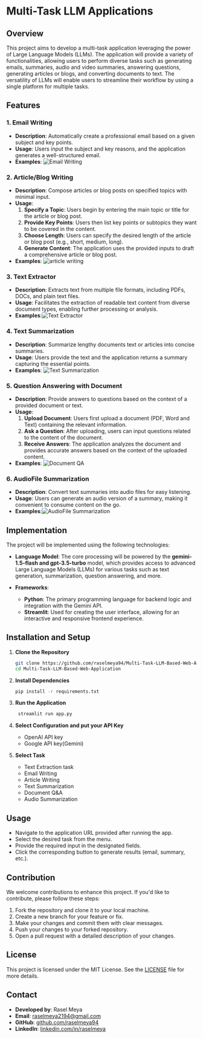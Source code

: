 # Multi-Task LLM Applications

## Overview

This project aims to develop a multi-task application leveraging the power of Large Language Models (LLMs). The application will provide a variety of functionalities, allowing users to perform diverse tasks such as generating emails, summaries, audio and video summaries, answering questions, generating articles or blogs, and converting documents to text. The versatility of LLMs will enable users to streamline their workflow by using a single platform for multiple tasks.

## Features

### 1. **Email Writing**
   - **Description**: Automatically create a professional email based on a given subject and key points.
   - **Usage**: Users input the subject and key reasons, and the application generates a well-structured email.
   - **Examples**:
   ![Email Writing](./images/generate_email.png)

### 2. **Article/Blog Writing**
   - **Description**: Compose articles or blog posts on specified topics with minimal input.
   - **Usage**:
     1. **Specify a Topic**: Users begin by entering the main topic or title for the article or blog post.
     2. **Provide Key Points**: Users then list key points or subtopics they want to be covered in the content.
     3. **Choose Length**: Users can specify the desired length of the article or blog post (e.g., short, medium, long).
     4. **Generate Content**: The application uses the provided inputs to draft a comprehensive article or blog post.
   - **Examples**: ![article writing](./images/article_writing.png)

### 3. **Text Extractor**
   - **Description**: Extracts text from multiple file formats, including PDFs, DOCs, and plain text files.
   - **Usage**: Facilitates the extraction of readable text content from diverse document types, enabling further processing or analysis.
   - **Examples**:![Text Extractor](./images/text_extractor.png)

### 4. **Text Summarization**
   - **Description**: Summarize lengthy documents text or articles into concise summaries.
   - **Usage**: Users provide the text  and the application returns a summary capturing the essential points.
   - **Examples**: ![Text Summarization](./images/text_summarization.png)
   
### 5. **Question Answering with Document**
   - **Description**: Provide answers to questions based on the context of a provided document or text.
   - **Usage**:
     1. **Upload Document**: Users first upload a document (PDF, Word and Text) containing the relevant information.
     2. **Ask a Question**: After uploading, users can input questions related to the content of the document.
     3. **Receive Answers**: The application analyzes the document and provides accurate answers based on the context of the uploaded content.
   - **Examples**: ![Document QA](./images/document_qa.png)

### 6. **AudioFile Summarization**
   - **Description**: Convert text summaries into audio files for easy listening.
   - **Usage**: Users can generate an audio version of a summary, making it convenient to consume content on the go.
   - **Examples**:![AudioFile Summarization](./images/audio_summarization.png)
   


## Implementation

The project will be implemented using the following technologies:

- **Language Model**: The core processing will be powered by the **gemini-1.5-flash and gpt-3.5-turbo** model, which provides access to advanced Large Language Models (LLMs) for various tasks such as text generation, summarization, question answering, and more.
  
- **Frameworks**:
  - **Python**: The primary programming language for backend logic and integration with the Gemini API.
  - **Streamlit**: Used for creating the user interface, allowing for an interactive and responsive frontend experience.
  

## Installation and Setup

1. **Clone the Repository**
   ```bash
   git clone https://github.com/raselmeya94/Multi-Task-LLM-Based-Web-Application.git
   cd Multi-Task-LLM-Based-Web-Application

2. **Install Dependencies**

    ```bash
    pip install -r requirements.txt
    ```

3. **Run the Application**

   ```bash
    streamlit run app.py
    ```
4. **Select Configuration and put your API Key**
   - OpenAI API key
   - Google API key(Gemini)
5. **Select Task**
   - Text Extraction task
   - Email Writing
   - Article Writing
   - Text Summarization
   - Document Q&A
   - Audio Summarization


## Usage
- Navigate to the application URL provided after running the app.
- Select the desired task from the menu.
- Provide the required input in the designated fields.
- Click the corresponding button to generate results (email, summary, etc.).


## Contribution

We welcome contributions to enhance this project. If you'd like to contribute, please follow these steps:

1. Fork the repository and clone it to your local machine.
2. Create a new branch for your feature or fix.
3. Make your changes and commit them with clear messages.
4. Push your changes to your forked repository.
5. Open a pull request with a detailed description of your changes.

## License

This project is licensed under the MIT License. See the [LICENSE](LICENSE) file for more details.

## Contact

- **Developed by**: Rasel Meya
- **Email**: [raselmeya2194@gmail.com](mailto:raselmeya2194@gmail.com)
- **GitHub**: [github.com/raselmeya94](https://github.com/raselmeya94)
- **LinkedIn**: [linkedin.com/in/raselmeya](https://linkedin.com/in/raselmeya)
